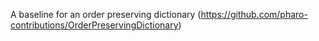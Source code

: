 A baseline for an order preserving dictionary (https://github.com/pharo-contributions/OrderPreservingDictionary)